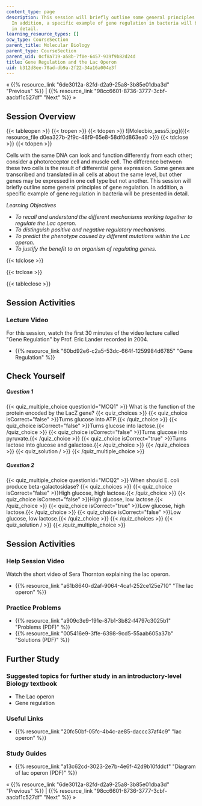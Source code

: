 ```yaml
---
content_type: page
description: This session will briefly outline some general principles of gene regulation.
  In addition, a specific example of gene regulation in bacteria will be presented
  in detail.
learning_resource_types: []
ocw_type: CourseSection
parent_title: Molecular Biology
parent_type: CourseSection
parent_uid: 0cf8a719-a58b-7f0e-6457-939f9b82d24d
title: Gene Regulation and the Lac Operon
uid: b312d8ee-70ad-db9a-2f22-34a16a004e3f
---
```


« {{% resource_link "6de3012a-82fd-d2a9-25a8-3b85e01dba3d" "Previous" %}} | {{% resource_link "98cc6601-8736-3777-3cbf-aacbf1c527df" "Next" %}} »

Session Overview
----------------

{{< tableopen >}}
{{< tropen >}}
{{< tdopen >}}
![Molecbio_sess5.jpg]({{< resource_file d0ea327b-2f9c-48f9-65e8-58df0d863ea0 >}})
{{< tdclose >}}
{{< tdopen >}}


Cells with the same DNA can look and function differently from each other; consider a photoreceptor cell and muscle cell. The difference between these two cells is the result of differential gene expression. Some genes are transcribed and translated in all cells at about the same level, but other genes may be expressed in one cell type but not another. This session will briefly outline some general principles of gene regulation. In addition, a specific example of gene regulation in bacteria will be presented in detail.

_Learning Objectives_

*   _To recall and understand the different mechanisms working together to regulate the Lac operon_.
*   _To distinguish positive and negative regulatory mechanisms._
*   _To predict the phenotype caused by different mutations within the Lac operon_.
*   _To justify the benefit to an organism of regulating genes._


{{< tdclose >}}

{{< trclose >}}

{{< tableclose >}}

Session Activities
------------------

### Lecture Video

For this session, watch the first 30 minutes of the video lecture called "Gene Regulation" by Prof. Eric Lander recorded in 2004.

*   {{% resource_link "60bd92e6-c2a5-53dc-664f-1259984d6785" "Gene Regulation" %}}

Check Yourself
--------------

##### Question 1
 {{< quiz_multiple_choice questionId="MCQ1" >}} What is the function of the protein encoded by the LacZ gene? {{< quiz_choices >}} {{< quiz_choice isCorrect="false" >}}Turns glucose into ATP.{{< /quiz_choice >}} {{< quiz_choice isCorrect="false" >}}Turns glucose into lactose.{{< /quiz_choice >}} {{< quiz_choice isCorrect="false" >}}Turns glucose into pyruvate.{{< /quiz_choice >}} {{< quiz_choice isCorrect="true" >}}Turns lactose into glucose and galactose.{{< /quiz_choice >}} {{< /quiz_choices >}} {{< quiz_solution / >}} {{< /quiz_multiple_choice >}}
##### Question 2
 {{< quiz_multiple_choice questionId="MCQ2" >}} When should E. coli produce beta-galactosidase? {{< quiz_choices >}} {{< quiz_choice isCorrect="false" >}}High glucose, high lactose.{{< /quiz_choice >}} {{< quiz_choice isCorrect="false" >}}High glucose, low lactose.{{< /quiz_choice >}} {{< quiz_choice isCorrect="true" >}}Low glucose, high lactose.{{< /quiz_choice >}} {{< quiz_choice isCorrect="false" >}}Low glucose, low lactose.{{< /quiz_choice >}} {{< /quiz_choices >}} {{< quiz_solution / >}} {{< /quiz_multiple_choice >}}

Session Activities
------------------

### Help Session Video

Watch the short video of Sera Thornton explaining the lac operon.

*   {{% resource_link "a61b8640-d2af-9064-4caf-252ce125e710" "The lac operon" %}}

### Practice Problems

*   {{% resource_link "a909c3e9-191e-87b1-3b82-f4797c3025b1" "Problems (PDF)" %}}
*   {{% resource_link "005416e9-3ffe-6398-9cd5-55aab605a37b" "Solutions (PDF)" %}}

Further Study
-------------

### Suggested topics for further study in an introductory-level Biology textbook

*   The Lac operon
*   Gene regulation

### Useful Links

*   {{% resource_link "20fc50bf-05fc-4b4c-ae85-daccc37af4c9" "lac operon" %}}

### Study Guides

*   {{% resource_link "a13c62cd-3023-2e7b-4e6f-42d9b10fddcf" "Diagram of lac operon (PDF)" %}}

« {{% resource_link "6de3012a-82fd-d2a9-25a8-3b85e01dba3d" "Previous" %}} | {{% resource_link "98cc6601-8736-3777-3cbf-aacbf1c527df" "Next" %}} »